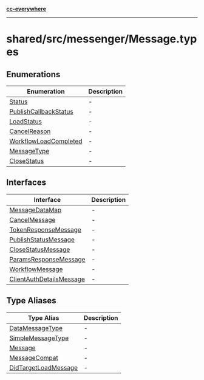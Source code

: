 [**cc-everywhere**](../../../../index.md)

***

# shared/src/messenger/Message.types

## Enumerations

| Enumeration | Description |
| ------ | ------ |
| [Status](../message-types/enumerations/status.md) | - |
| [PublishCallbackStatus](../message-types/enumerations/publish-callback-status.md) | - |
| [LoadStatus](../message-types/enumerations/load-status.md) | - |
| [CancelReason](../message-types/enumerations/cancel-reason.md) | - |
| [WorkflowLoadCompleted](../message-types/enumerations/workflow-load-completed.md) | - |
| [MessageType](../message-types/enumerations/message-type.md) | - |
| [CloseStatus](../message-types/enumerations/close-status.md) | - |

## Interfaces

| Interface | Description |
| ------ | ------ |
| [MessageDataMap](../message-types/interfaces/message-data-map.md) | - |
| [CancelMessage](../message-types/interfaces/cancel-message.md) | - |
| [TokenResponseMessage](../message-types/interfaces/token-response-message.md) | - |
| [PublishStatusMessage](../message-types/interfaces/publish-status-message.md) | - |
| [CloseStatusMessage](../message-types/interfaces/close-status-message.md) | - |
| [ParamsResponseMessage](../message-types/interfaces/params-response-message.md) | - |
| [WorkflowMessage](../message-types/interfaces/workflow-message.md) | - |
| [ClientAuthDetailsMessage](../message-types/interfaces/client-auth-details-message.md) | - |

## Type Aliases

| Type Alias | Description |
| ------ | ------ |
| [DataMessageType](../message-types/type-aliases/data-message-type.md) | - |
| [SimpleMessageType](../message-types/type-aliases/simple-message-type.md) | - |
| [Message](../message-types/type-aliases/message.md) | - |
| [MessageCompat](../message-types/type-aliases/message-compat.md) | - |
| [DidTargetLoadMessage](../message-types/type-aliases/did-target-load-message.md) | - |
